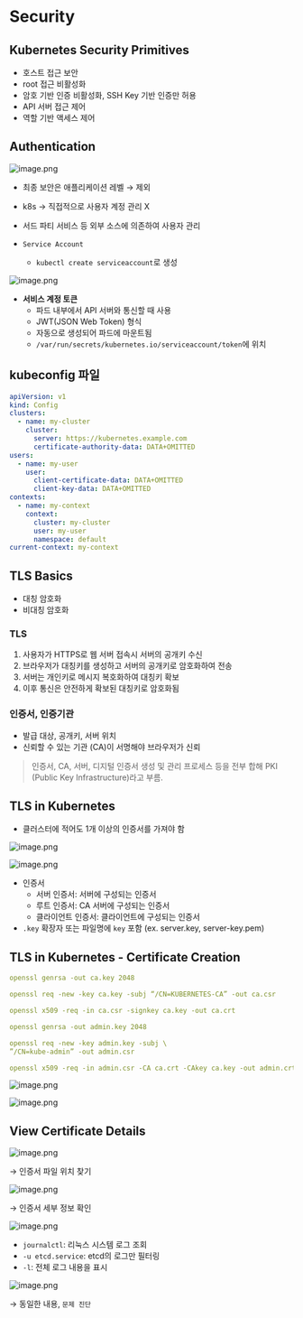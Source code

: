 # Security

## Kubernetes Security Primitives

- 호스트 접근 보안
- root 접근 비활성화
- 암호 기반 인증 비활성화, SSH Key 기반 인증만 허용
- API 서버 접근 제어
- 역할 기반 액세스 제어

## Authentication

![image.png](Security/image.png)

- 최종 보안은 애플리케이션 레벨 → 제외
- k8s → 직접적으로 사용자 계정 관리 X

- 서드 파티 서비스 등 외부 소스에 의존하여 사용자 관리
- `Service Account`
  - `kubectl create serviceaccount`로 생성

![image.png](Security/image%201.png)

- **서비스 계정 토큰**
  - 파드 내부에서 API 서버와 통신할 때 사용
  - JWT(JSON Web Token) 형식
  - 자동으로 생성되어 파드에 마운트됨
  - `/var/run/secrets/kubernetes.io/serviceaccount/token`에 위치

## kubeconfig 파일

```yaml
apiVersion: v1
kind: Config
clusters:
  - name: my-cluster
    cluster:
      server: https://kubernetes.example.com
      certificate-authority-data: DATA+OMITTED
users:
  - name: my-user
    user:
      client-certificate-data: DATA+OMITTED
      client-key-data: DATA+OMITTED
contexts:
  - name: my-context
    context:
      cluster: my-cluster
      user: my-user
      namespace: default
current-context: my-context
```

## TLS Basics

- 대칭 암호화
- 비대칭 암호화

### TLS

1. 사용자가 HTTPS로 웹 서버 접속시 서버의 공개키 수신
2. 브라우저가 대칭키를 생성하고 서버의 공개키로 암호화하여 전송
3. 서버는 개인키로 메시지 복호화하여 대칭키 확보
4. 이후 통신은 안전하게 확보된 대칭키로 암호화됨

### 인증서, 인증기관

- 발급 대상, 공개키, 서버 위치
- 신뢰할 수 있는 기관 (CA)이 서명해야 브라우저가 신뢰

> 인증서, CA, 서버, 디지털 인증서 생성 및 관리 프로세스 등을 전부 합해 PKI (Public Key Infrastructure)라고 부름.

## TLS in Kubernetes

- 클러스터에 적어도 1개 이상의 인증서를 가져야 함

![image.png](Security/image%202.png)

![image.png](Security/image%203.png)

- 인증서
  - 서버 인증서: 서버에 구성되는 인증서
  - 루트 인증서: CA 서버에 구성되는 인증서
  - 클라이언트 인증서: 클라이언트에 구성되는 인증서
- `.key` 확장자 또는 파일명에 `key` 포함 (ex. server.key, server-key.pem)

## TLS in Kubernetes - Certificate Creation

```yaml
openssl genrsa -out ca.key 2048

openssl req -new -key ca.key -subj “/CN=KUBERNETES-CA” -out ca.csr

openssl x509 -req -in ca.csr -signkey ca.key -out ca.crt

openssl genrsa -out admin.key 2048

openssl req -new -key admin.key -subj \
”/CN=kube-admin” -out admin.csr

openssl x509 -req -in admin.csr -CA ca.crt -CAkey ca.key -out admin.crt
```

![image.png](Security/image%204.png)

![image.png](Security/image%205.png)

## View Certificate Details

![image.png](Security/image%206.png)

→ 인증서 파일 위치 찾기

![image.png](Security/image%207.png)

→ 인증서 세부 정보 확인

![image.png](Security/image%208.png)

- `journalctl`: 리눅스 시스템 로그 조회
- `-u etcd.service`: etcd의 로그만 필터링
- `-l`: 전체 로그 내용을 표시

![image.png](Security/image%209.png)

→ 동일한 내용, `문제 진단`
